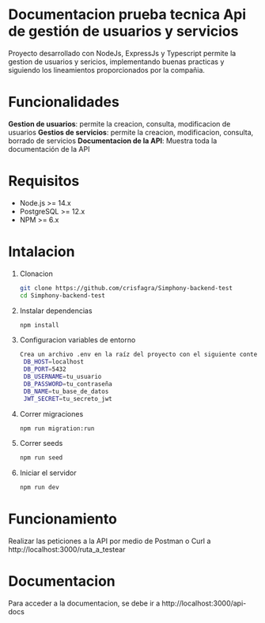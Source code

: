 # Documentacion prueba tecnica Api de gestión de usuarios y servicios

Proyecto desarrollado con NodeJs, ExpressJs y Typescript permite la gestion de usuarios y sericios, implementando buenas practicas y siguiendo los lineamientos proporcionados por la compañia.

# Funcionalidades

**Gestion de usuarios**: permite la creacion, consulta, modificacion de usuarios
**Gestios de servicios**: permite la creacion, modificacion, consulta, borrado de servicios
**Documentacion de la API**: Muestra toda la documentación de la API

# Requisitos

- Node.js >= 14.x
- PostgreSQL >= 12.x
- NPM >= 6.x

# Intalacion

1. Clonacion
    ```bash
    git clone https://github.com/crisfagra/Simphony-backend-test
    cd Simphony-backend-test

2. Instalar dependencias
    ```bash
    npm install

3. Configuracion variables de entorno
   ```bash
   Crea un archivo .env en la raíz del proyecto con el siguiente contenido:
    DB_HOST=localhost
    DB_PORT=5432
    DB_USERNAME=tu_usuario
    DB_PASSWORD=tu_contraseña
    DB_NAME=tu_base_de_datos
    JWT_SECRET=tu_secreto_jwt

4. Correr migraciones
   ```bash
   npm run migration:run
5. Correr seeds
   ```bash
   npm run seed
6. Iniciar el servidor
   ```bash
   npm run dev

# Funcionamiento

Realizar las peticiones a la API por medio de Postman o Curl a http://localhost:3000/ruta_a_testear

# Documentacion
Para acceder a la documentacion, se debe ir a http://localhost:3000/api-docs